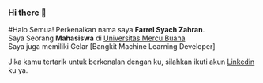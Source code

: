 ### Hi there 👋


#Halo Semua!
Perkenalkan nama saya **Farrel Syach Zahran**.\
Saya Seorang **Mahasiswa** di [Universitas Mercu Buana](https://www.mercubuana.ac.id/)\
Saya juga memiliki Gelar [Bangkit Machine Learning Developer]

Jika kamu tertarik untuk berkenalan dengan ku, silahkan ikuti akun [Linkedin](www.linkedin.com/in/farrelsz) ku ya.


<!--
**FarrelSZ/FarrelSZ** is a ✨ _special_ ✨ repository because its `README.md` (this file) appears on your GitHub profile.

Here are some ideas to get you started:

- 🔭 I’m currently working on ...
- 🌱 I’m currently learning ...
- 👯 I’m looking to collaborate on ...
- 🤔 I’m looking for help with ...
- 💬 Ask me about ...
- 📫 How to reach me: ...
- 😄 Pronouns: ...
- ⚡ Fun fact: ...
-->
